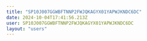 ```yaml
---
title: "SP10J007GGWBFTNNP2FWJQKAGYX01YAPWJKNDC6DC"
date: 2024-10-04T17:41:56.213Z
user: SP10J007GGWBFTNNP2FWJQKAGYX01YAPWJKNDC6DC
layout: "users"
---
```

    